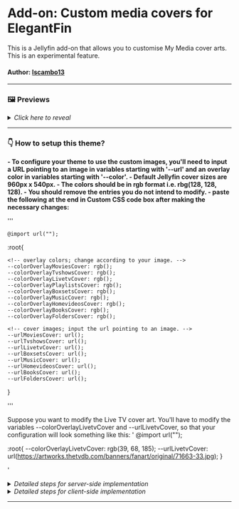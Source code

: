 # Add-on:  Custom media covers for ElegantFin
This is a Jellyfin add-on that allows you to customise My Media cover arts. This is an experimental feature.


#### **Author:** [lscambo13](https://github.com/lscambo13)

<hr>


### 🖼️ Previews

<details>
  <summary><i>Click here to reveal</i></summary>
  
<img src="https://github.com/lscambo13/ElegantFin/blob/main/Previews/1.%20Homepage.png" style="width:360px;height:auto;"></img>

</details>

<hr>

### 👇 How to setup this theme? 

<b>
- To configure your theme to use the custom images, you'll need to input a URL pointing to an image in variables starting with '--url' and an overlay color in variables starting with '--color'.
- Default Jellyfin cover sizes are 960px x 540px.
- The colors should be in rgb format i.e. rbg(128, 128, 128).
- You should remove the entries you do not intend to modify.
- paste the following at the end in Custom CSS code box after making the necessary changes:</b>

'''

	@import url("");

  :root{

    <!-- overlay colors; change according to your image. -->
    --colorOverlayMoviesCover: rgb();
    --colorOverlayTvshowsCover: rgb();
    --colorOverlayLivetvCover: rgb();
    --colorOverlayPlaylistsCover: rgb();
    --colorOverlayBoxsetsCover: rgb();
    --colorOverlayMusicCover: rgb();
    --colorOverlayHomevideosCover: rgb();
    --colorOverlayBooksCover: rgb();
    --colorOverlayFoldersCover: rgb();

    <!-- cover images; input the url pointing to an image. -->
    --urlMoviesCover: url();
    --urlTvshowsCover: url();
    --urlLivetvCover: url();
    --urlBoxsetsCover: url();
    --urlMusicCover: url();
    --urlHomevideosCover: url();
    --urlBooksCover: url();
    --urlFoldersCover: url();
}

'''

Suppose you want to modify the Live TV cover art. You'll have to modify the variables --colorOverlayLivetvCover and --urlLivetvCover, so that your configuration will look something like this:
'
	@import url("");

  :root{
    --colorOverlayLivetvCover: rgb(39, 68, 185);
    --urlLivetvCover: url(https://artworks.thetvdb.com/banners/fanart/original/71663-33.jpg);
}

'
<details>
  <summary><i>Detailed steps for server-side implementation</i></summary>

1. Open Dashboard from Administration tab in Settings.
2. Select General tab from the side bar.
3. Scroll down to find Custom CSS code box under Branding section.
4. Paste the custom css in Custom CSS code box.
5. Click save
</details>

<details>
  <summary><i>Detailed steps for client-side implementation</i></summary>

1. Open Display tab in Settings.
2. Scroll down to find Custom CSS code box.
3. Paste the custom css in Custom CSS code box.
4. Click save.
</details>


<hr>


